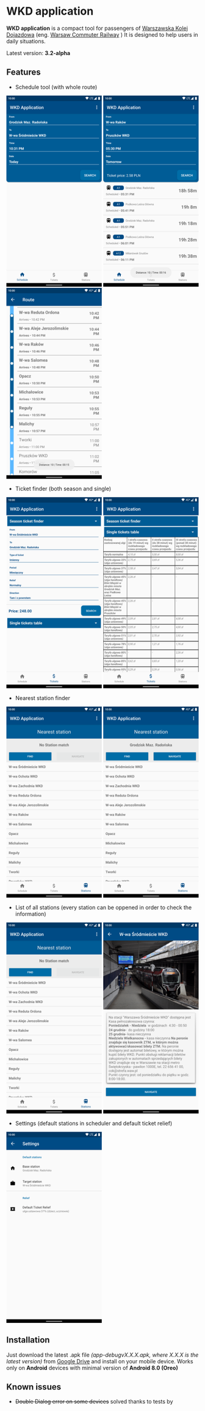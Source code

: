# WKD application
**WKD application** is a compact tool for passengers of
[Warszawska Kolej Dojazdowa](http://www.wkd.com.pl/) (eng. [Warsaw Commuter Railway](http://www.wkd.com.pl/en/) )
It is designed to help users in daily situations.

Latest version:
**3.2-alpha**

## Features
- Schedule tool (with whole route)

<img src="img/Screenshot_20200310-223147.png" width="250"> <img src="img/Screenshot_20200310-223214.png" width="250"> <img src="img/Screenshot_20200310-223321.png" width="250">
- Ticket finder (both season and single)

<img src="img/Screenshot_20200310-223239.png" width="250"> <img src="img/Screenshot_20200310-223246.png" width="250">
- Nearest station finder

<img src="img/Screenshot_20200310-223257.png" width="250"> <img src="img/Screenshot_20200310-223301.png" width="250">
- List of all stations (every station can be oppened in order to check the information)

<img src="img/Screenshot_20200310-223257.png" width="250"> <img src="img/Screenshot_20200310-223306.png" width="250">
- Settings (default stations in scheduler and default ticket relief)


<img src="img/Screenshot_20200310-223220.png" width="250">

## Installation
Just download the latest .apk file *(app-debugvX.X.X.apk, where X.X.X is the latest version)* from [Google Drive](https://drive.google.com/drive/folders/11cCk1WYLW4fcndNYn5KUOUNRMHgx0iKL?usp=sharing)
and install on your mobile device. Works only on **Android** devices with minimal version of **Android 8.0 (Oreo)**

## Known issues
- ~~Double Dialog error on some devices~~ solved thanks to tests by <Username>
